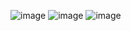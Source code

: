 ![image](https://github.com/DHARUNSURYA/Currency_Converter_With_Django/assets/121680349/4cf2defb-f791-4398-8ff5-f1ecd7cffcc5)
![image](https://github.com/DHARUNSURYA/Currency_Converter_With_Django/assets/121680349/e00ee23b-7412-42ff-8294-109254c46703)
![image](https://github.com/DHARUNSURYA/Currency_Converter_With_Django/assets/121680349/b6d60cbd-66e6-4c50-ab18-c37e8140de79)

